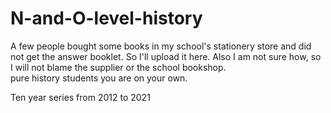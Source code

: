 # N-and-O-level-history
A few people bought some books in my school's stationery store and did not get the answer booklet. So I'll upload it here. Also I am not sure how, so I will not blame the supplier or the school bookshop.   
pure history students you are on your own.


Ten year series from 2012 to 2021
